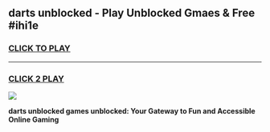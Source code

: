 
## darts unblocked - Play Unblocked Gmaes & Free #ihi1e
<h3>
<a href="https://news.freeplayer.one?title=darts_unblocked&ref=03M">CLICK TO PLAY</a></h3>
<hr>

<h3>
<a href="https://news.freeplayer.one?title=darts_unblocked&ref=03M">CLICK 2 PLAY</a>
  
</h3>

<a href="https://news.freeplayer.one?title=darts_unblocked&ref=03M"><img src="https://clearcache.store/games.png"></a>


**darts unblocked games unblocked: Your Gateway to Fun and Accessible Online Gaming**
